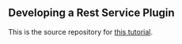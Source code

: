 ## Developing a Rest Service Plugin
This is the source repository for [this tutorial](https://developer.atlassian.com/docs/atlassian-platform-common-components/rest-api-development/developing-a-rest-service-plugin).
